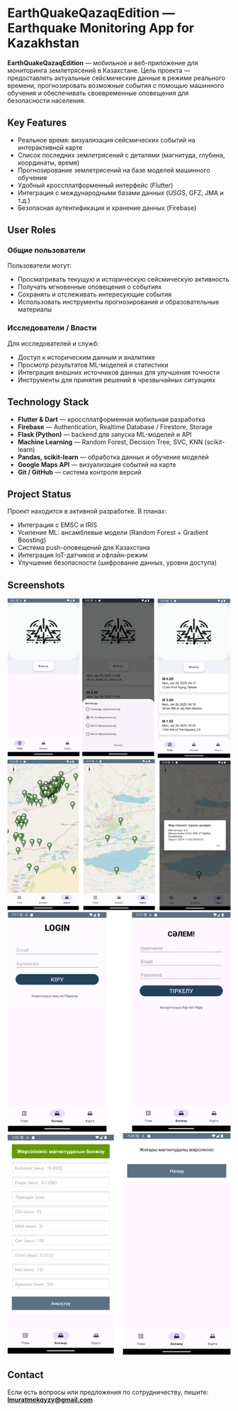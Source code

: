 
# EarthQuakeQazaqEdition — Earthquake Monitoring App for Kazakhstan

**EarthQuakeQazaqEdition** — мобильное и веб-приложение для мониторинга землетрясений в Казахстане. Цель проекта — предоставлять актуальные сейсмические данные в режиме реального времени, прогнозировать возможные события с помощью машинного обучения и обеспечивать своевременные оповещения для безопасности населения.

## Key Features

- Реальное время: визуализация сейсмических событий на интерактивной карте  
- Список последних землетрясений с деталями (магнитуда, глубина, координаты, время)  
- Прогнозирование землетрясений на базе моделей машинного обучения  
- Удобный кроссплатформенный интерфейс (Flutter)  
- Интеграция с международными базами данных (USGS, GFZ, JMA и т.д.)  
- Безопасная аутентификация и хранение данных (Firebase)

## User Roles

### Общие пользователи
Пользователи могут:
- Просматривать текущую и историческую сейсмическую активность
- Получать мгновенные оповещения о событиях
- Сохранять и отслеживать интересующие события
- Использовать инструменты прогнозирования и образовательные материалы

### Исследователи / Власти
Для исследователей и служб:
- Доступ к историческим данным и аналитике
- Просмотр результатов ML-моделей и статистики
- Интеграция внешних источников данных для улучшения точности
- Инструменты для принятия решений в чрезвычайных ситуациях

## Technology Stack

- **Flutter & Dart** — кроссплатформенная мобильная разработка  
- **Firebase** — Authentication, Realtime Database / Firestore, Storage  
- **Flask (Python)** — backend для запуска ML-моделей и API  
- **Machine Learning** — Random Forest, Decision Tree, SVC, KNN (scikit-learn)  
- **Pandas, scikit-learn** — обработка данных и обучение моделей  
- **Google Maps API** — визуализация событий на карте  
- **Git / GitHub** — система контроля версий

## Project Status

Проект находится в активной разработке. В планах:
- Интеграция с EMSC и IRIS  
- Усиление ML: ансамблевые модели (Random Forest + Gradient Boosting)  
- Система push-оповещений для Казахстана  
- Интеграция IoT-датчиков и офлайн-режим  
- Улучшение безопасности (шифрование данных, уровни доступа)

## Screenshots


![Employer Panel](images/Picture1.png)
![Employer Panel](images/Picture2.png)
![Employer Panel](images/Picture3.png)
![Employer Panel](images/Picture4.png)
## Contact

Если есть вопросы или предложения по сотрудничеству, пишите:  
**lmuratmekqyzy@gmail.com**
